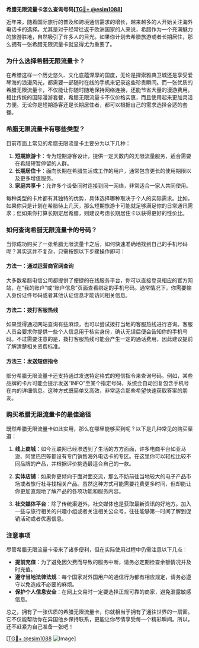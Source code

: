 **希腊无限流量卡怎么查询号码[[TG💪+ @esim1088](https://t.me/s/esim1088)]**

近年来，随着国际旅行的普及和跨境通信需求的增长，越来越多的人开始关注海外电话卡的选择。尤其是对于经常往返于欧洲国家的人来说，希腊作为一个充满魅力的旅游胜地，自然吸引了许多人的目光。如果你计划去希腊旅游或者长期居住，那么拥有一张希腊无限流量卡就显得尤为重要了。

### 为什么选择希腊无限流量卡？

在希腊这样一个历史悠久、文化底蕴深厚的国度，无论是探索雅典卫城还是享受爱琴海的浪漫风光，都需要一部随时在线的手机来记录这些珍贵瞬间。而一张优质的希腊无限流量卡，不仅能让你随时随地保持网络连接，还能节省大量的漫游费用。相比传统的国际漫游套餐，希腊无限流量卡不仅价格实惠，而且使用起来更加灵活方便。无论你是短期游客还是长期居住者，都可以根据自己的需求选择合适的套餐。

### 希腊无限流量卡有哪些类型？

目前市面上常见的希腊无限流量卡主要分为以下几种：

1. **短期旅游卡**：专为短期游客设计，提供一定天数内的无限流量服务，适合需要在希腊短暂停留的人群。
2. **长期居住卡**：面向长期在希腊生活或工作的用户，通常包含更长的使用期限以及更多增值服务。
3. **家庭共享卡**：允许多个设备同时连接到同一网络，非常适合一家人共同使用。

每种类型的卡片都有其独特的优势，具体选择哪种取决于个人的实际需求。比如，如果你只是计划在希腊待上几天，那么短期旅游卡可能就足够满足你的日常通讯需求；但如果你打算长期定居希腊，则建议考虑长期居住卡以获得更好的性价比。

### 如何查询希腊无限流量卡的号码？

当你成功购买了一张希腊无限流量卡之后，如何快速准确地找到自己的手机号码呢？其实这并不复杂，只需按照以下步骤操作即可：

#### 方法一：通过运营商官网查询

大多数希腊电信公司都提供了便捷的在线服务平台，你可以直接登录相应的官方网站，在“我的账户”或“账户信息”页面查看绑定的手机号码。通常情况下，你需要输入身份证件号码或者其他认证信息才能访问相关信息。

#### 方法二：拨打客服热线

如果觉得通过网站查询有些麻烦，也可以尝试拨打当地的客服热线进行咨询。客服人员会要求你提供一些个人信息用于核实身份，确认无误后便会告知你的手机号码。不过需要注意的是，拨打客服热线可能会产生一定的通话费用，因此建议提前了解清楚相关资费标准。

#### 方法三：发送短信指令

部分希腊无限流量卡还支持通过发送特定格式的短信指令来查询号码。例如，某些品牌的卡片可能会提示发送“INFO”至某个指定号码，系统会自动回复包含手机号在内的详细信息。这种方式既简单又高效，非常适合那些希望快速获取答案的朋友。

### 购买希腊无限流量卡的最佳途径

既然希腊无限流量卡如此实用，那么在哪里能够买到呢？以下是几种常见的购买渠道：

1. **线上商城**：如今互联网已经渗透到了生活的方方面面，许多电商平台如亚马逊、阿里巴巴等都设有专门销售海外电话卡的专区。在这里你可以轻松比较不同品牌的产品，并根据评价挑选最适合自己的一款。
   
2. **实体店铺**：如果你更倾向于面对面交流，那么不妨前往当地较大的电子产品市场或者旅行社寻找相关产品。虽然这种方式可能需要花费更多时间，但却能让你更加直观地了解产品的各项功能和服务内容。

3. **社交媒体平台**：除了传统渠道外，社交媒体也是获取最新资讯的好地方。加入一些与旅行相关的兴趣小组或者关注相关公众号，往往能够第一时间了解到促销活动或者优惠信息。

### 注意事项

尽管希腊无限流量卡带来了诸多便利，但在实际使用过程中仍需注意以下几点：

- **提前充值**：为了避免因欠费而导致的服务中断，请务必定期检查余额情况并及时充值。
- **遵守当地法律法规**：每个国家对外国用户的通信行为都有相应规定，请务必遵守以免造成不必要的麻烦。
- **保护个人信息安全**：在网上交易时一定要选择正规可靠的商家，避免泄露敏感信息。

总之，拥有了一张优质的希腊无限流量卡，你就相当于拥有了通往世界的一扇窗。它不仅能帮助你在异国他乡保持联系，更能让你尽情享受每一个精彩瞬间。所以，还不赶紧为自己准备一张吧！

[[TG💪+ @esim1088](https://t.me/s/esim1088) ![Image](https://i.postimg.cc/4NQfJmqS/Snipaste-2025-05-13-00-14-12.png)]